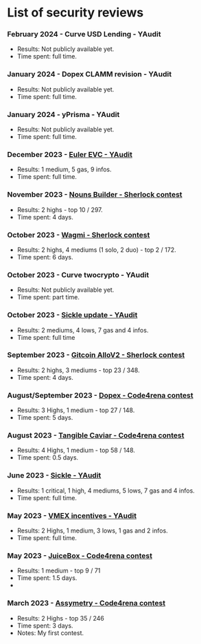 # List of security reviews

### February 2024 - Curve USD Lending - YAudit
- Results: Not publicly available yet.
- Time spent: full time.

### January 2024 - Dopex CLAMM revision - YAudit
- Results: Not publicly available yet.
- Time spent: full time.

### January 2024 - yPrisma - YAudit
- Results: Not publicly available yet.
- Time spent: full time.

### December 2023 - [Euler EVC - YAudit](https://reports.yaudit.dev/reports/12-2023-Euler-EVC/)
- Results: 1 medium, 5 gas, 9 infos.
- Time spent: full time.

### November 2023 - [Nouns Builder - Sherlock contest](https://audits.sherlock.xyz/contests/111)
- Results: 2 highs - top 10 / 297.
- Time spent: 4 days.

### October 2023 - [Wagmi - Sherlock contest](https://audits.sherlock.xyz/contests/118)
- Results: 2 highs, 4 mediums (1 solo, 2 duo) - top 2 / 172.
- Time spent: 6 days.

### October 2023 - Curve twocrypto - YAudit
- Results: Not publicly available yet.
- Time spent: part time.

### October 2023 - [Sickle update - YAudit](https://reports.yaudit.dev/reports/10-2023-Sickle-Update/)
- Results: 2 mediums, 4 lows, 7 gas and 4 infos.
- Time spent: full time

### September 2023 - [Gitcoin AlloV2 - Sherlock contest](https://audits.sherlock.xyz/contests/109)
- Results: 2 highs, 3 mediums - top 23 / 348.
- Time spent: 4 days.

### August/September 2023 - [Dopex - Code4rena contest](https://code4rena.com/audits/2023-08-dopex#top)
- Results: 3 Highs, 1 medium - top 27 / 148.
- Time spent: 5 days.

### August 2023 - [Tangible Caviar - Code4rena contest]()
- Results: 4 Highs, 1 medium - top 58 / 148.
- Time spent: 0.5 days.

### June 2023 - [Sickle - YAudit](https://reports.yaudit.dev/reports/06-2023-Sickle/)
- Results: 1 critical, 1 high, 4 mediums, 5 lows, 7 gas and 4 infos.
- Time spent: full time.

### May 2023 - [VMEX incentives - YAudit](https://reports.yaudit.dev/reports/06-2023-VMEX-incentives/)
- Results: 2 Highs, 1 medium, 3 lows, 1 gas and 2 infos.
- Time spent: full time.

### May 2023 - [JuiceBox - Code4rena contest](https://code4rena.com/audits/2023-05-juicebox-buyback-delegate#top)
- Results: 1 medium - top 9 / 71
- Time spent: 1.5 days.
- 
### March 2023 - [Assymetry - Code4rena contest](https://code4rena.com/audits/2023-03-asymmetry-contest#top)
- Results: 2 Highs - top 35 / 246
- Time spent: 3 days.
- Notes: My first contest.
